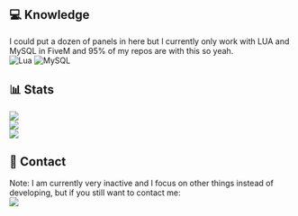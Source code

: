 ## 💻 Knowledge
I could put a dozen of panels in here but I currently only work with LUA and MySQL in FiveM and 95% of my repos are with this so yeah.<br/>
![Lua](https://img.shields.io/badge/lua-%232C2D72.svg?style=for-the-badge&logo=lua&logoColor=white) ![MySQL](https://img.shields.io/badge/mysql-%2300f.svg?style=for-the-badge&logo=mysql&logoColor=white) 

## 📊 Stats
![](https://github-readme-stats.vercel.app/api?username=Mirrrrrow&theme=dark&hide_border=false&include_all_commits=true&count_private=true&show_icons=true)<br/>
![](https://github-readme-streak-stats.herokuapp.com/?user=Mirrrrrow&theme=dark&hide_border=false)<br/>
![](https://github-readme-stats.vercel.app/api/top-langs/?username=Mirrrrrow&theme=dark&hide_border=false&include_all_commits=true&count_private=true&layout=compact&show_icons=true)

## 💬 Contact
Note: I am currently very inactive and I focus on other things instead of developing, but if you still want to contact me: <br/>
<a href="https://discordapp.com/users/261046946754461696" target="_blank"><img src="https://img.shields.io/badge/Discord-%235865F2.svg?style=for-the-badge&logo=discord&logoColor=white"></a>

